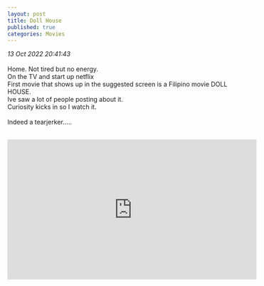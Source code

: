 ```yaml
---
layout: post
title: Doll House
published: true
categories: Movies
---
```

_13 Oct 2022 20:41:43_
<br>
<br>
Home. Not tired but no energy.
<br>
On the TV and start up netflix
<br>
First movie that shows up in the suggested screen is a Filipino movie DOLL HOUSE.
<br>
Ive saw a lot of people posting about it.
<br>
Curiosity kicks in so I watch it.
<br>
<br>
Indeed a tearjerker.....
<br>
<br>
<iframe width="560" height="315"
src="https://www.youtube.com/embed/Ws9jDMZqkJo" 
frameborder="0" 
allow="accelerometer; autoplay; encrypted-media; gyroscope; picture-in-picture" 
allowfullscreen></iframe>
